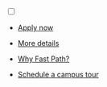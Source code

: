 <section>
      <input class="full-chk" id="full-menu" type="checkbox" />

<label class="full-cntr" for="full-menu">
  <span class="full-span"></span>
  <span class="full-span"></span>
  <span class="full-span"></span>
</label>


<nav class="full-nav noshow">
  <ul class="full-nav-ul">
    <section class="full-nav-cntr">
      <li>
        <p class="full-nav-p">
          <a class="full-nav-a" href="http://apply.kcc.edu" target="_blank" rel="noopener">
            <span class="full-nav-hltd">Apply now</span>
          </a>
        </p>
      </li>
      <li>
        <p class="full-nav-p">
          <a class="full-nav-a" href="details.html">
            <span class="full-nav-hltd">More details</span>
          </a>
        </p>
      </li>
      <li>
        <p class="full-nav-p">
          <a class="full-nav-a" href="why-fastpath.html">
            <span class="full-nav-hltd">Why Fast Path?</span>
          </a>
        </p>
      </li>
      <li>
        <p class="full-nav-p">
          <a class="full-nav-a" href="http://www.kcc.edu/future/start/Pages/vip.aspx" target="_blank" rel="noopener">
            <span class="full-nav-hltd">Schedule a campus tour</span>
          </a>
        </p>
      </li>
    </section>
  </ul>
</nav>
</section>
